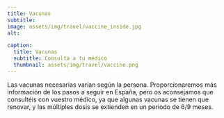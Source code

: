```yaml
---
title: Vacunas
subtitle: 
image: assets/img/travel/vaccine_inside.jpg
alt:

caption:
  title: Vacunas
  subtitle: Consulta a tu médico
  thumbnail: assets/img/travel/vaccine.png
---
```


Las vacunas necesarias varían según la persona. Proporcionaremos más información de los pasos a seguir en España, pero os aconsejamos que consultéis con vuestro médico, ya que algunas vacunas se tienen que renovar, y las múltiples dosis se extienden en un periodo de 6/9 meses.